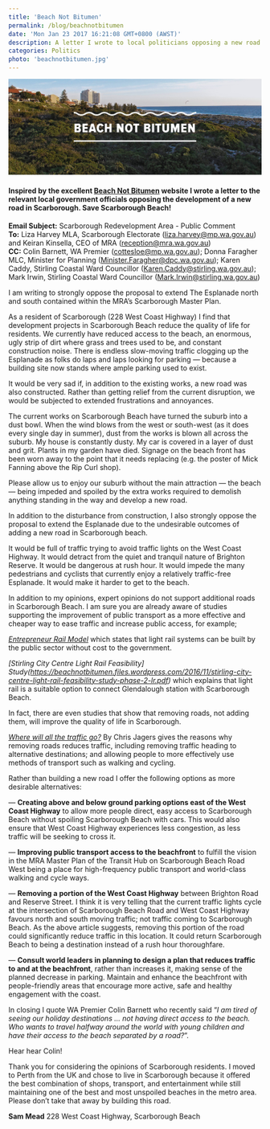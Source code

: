 ```yaml
---
title: 'Beach Not Bitumen'
permalink: /blog/beachnotbitumen
date: 'Mon Jan 23 2017 16:21:08 GMT+0800 (AWST)'
description: A letter I wrote to local politicians opposing a new road in Scarborough
categories: Politics
photo: 'beachnotbitumen.jpg'
---
```


![Beach Not Bitumen](/img/beachnotbitumen.jpg)


#### Inspired by the excellent [Beach Not Bitumen](https://beachnotbitumen.com) website I wrote a letter to the relevant local government officials opposing the development of a new road in Scarborough. Save Scarborough Beach!

**Email Subject:** Scarborough Redevelopment Area - Public Comment<br />
**To:** Liza Harvey MLA, Scarborough Electorate (liza.harvey@mp.wa.gov.au) and Keiran Kinsella, CEO of MRA (reception@mra.wa.gov.au)<br />
**CC:** Colin Barnett, WA Premier (cottesloe@mp.wa.gov.au); Donna Faragher MLC, Minister for Planning (Minister.Faragher@dpc.wa.gov.au); Karen Caddy, Stirling Coastal Ward Councillor (Karen.Caddy@stirling.wa.gov.au); Mark Irwin, Stirling Coastal Ward Councillor (Mark.Irwin@stirling.wa.gov.au)<br />


I am writing to strongly oppose the proposal to extend The Esplanade north and south contained within the MRA’s Scarborough Master Plan.

As a resident of Scarborough (228 West Coast Highway) I find that development projects in Scarborough Beach reduce the quality of life for residents. We currently have reduced access to the beach, an enormous, ugly strip of dirt where grass and trees used to be, and constant construction noise. There is endless slow-moving traffic clogging up the Esplanade as folks do laps and laps looking for parking — because a building site now stands where ample parking used to exist.

It would be very sad if, in addition to the existing works, a new road was also constructed. Rather than getting relief from the current disruption, we would be subjected to extended frustrations and annoyances.

The current works on Scarborough Beach have turned the suburb into a dust bowl. When the wind blows from the west or south-west (as it does every single day in summer), dust from the works is blown all across the suburb. My house is constantly dusty. My car is covered in a layer of dust and grit. Plants in my garden have died. Signage on the beach front has been worn away to the point that it needs replacing (e.g. the poster of Mick Fanning above the Rip Curl shop).

Please allow us to enjoy our suburb without the main attraction — the beach — being impeded and spoiled by the extra works required to demolish anything standing in the way and develop a new road.

In addition to the disturbance from construction, I also strongly oppose the proposal to extend the Esplanade due to the undesirable outcomes of adding a new road in Scarborough beach.

It would be full of traffic trying to avoid traffic lights on the West Coast Highway. It would detract from the quiet and tranquil nature of Brighton Reserve. It would be dangerous at rush hour. It would impede the many pedestrians and cyclists that currently enjoy a relatively traffic-free Esplanade. It would make it harder to get to the beach.

In addition to my opinions, expert opinions do not support additional roads in Scarborough Beach. I am sure you are already aware of studies supporting the improvement of public transport as a more effective and cheaper way to ease traffic and increase public access, for example;

_[Entrepreneur Rail Model](https://beachnotbitumen.files.wordpress.com/2016/11/rail_model_report-lr.pdf)_ which states that light rail systems can be built by the public sector without cost to the government.

_[Stirling City Centre Light Rail Feasibility] Study(https://beachnotbitumen.files.wordpress.com/2016/11/stirling-city-centre-light-rail-feasibility-study-phase-2-lr.pdf)_  which explains that light rail is a suitable option to connect Glendalough station with Scarborough Beach.

In fact, there are even studies that show that removing roads, not adding them, will improve the quality of life in Scarborough.

_[Where will all the traffic go?](https://medium.com/@chrisjagers/where-will-all-the-traffic-go-68648bc111ae#.sd7zp2d0)_ By Chris Jagers  gives the reasons why removing roads reduces traffic, including removing traffic heading to alternative destinations; and allowing people to more effectively use methods of transport such as walking and cycling.

Rather than building a new road I offer the following options as more desirable alternatives:

— **Creating above and below ground parking options east of the West Coast Highway** to allow more people direct, easy access to Scarborough Beach without spoiling Scarborough Beach with cars. This would also ensure that West Coast Highway experiences less congestion, as less traffic will be seeking to cross it.

— **Improving public transport access to the beachfront** to fulfill the vision in the MRA Master Plan of the Transit Hub on Scarborough Beach Road West being a place for high-frequency public transport and world-class walking and cycle ways.

— **Removing a portion of the West Coast Highway** between Brighton Road and Reserve Street. I think it is very telling that the current traffic lights cycle at the intersection of Scarborough Beach Road and West Coast Highway favours north and south moving traffic; not traffic coming to Scarborough Beach. As the above article suggests, removing this portion of the road could significantly reduce traffic in this location. It could return Scarborough Beach to being a destination instead of a rush hour thoroughfare.

— **Consult world leaders in planning to design a plan that reduces traffic to and at the beachfront**, rather than increases it, making sense of the planned decrease in parking. Maintain and enhance the beachfront with people-friendly areas that encourage more active, safe and healthy engagement with the coast.

In closing I quote WA Premier Colin Barnett who recently said “_I am tired of seeing our holiday destinations … not having direct access to the beach. Who wants to travel halfway around the world with young children and have their access to the beach separated by a road?_”.

Hear hear Colin!

Thank you for considering the opinions of Scarborough residents. I moved to Perth from the UK and chose to live in Scarborough because it offered the best combination of shops, transport, and entertainment while still maintaining one of the best and most unspoiled beaches in the metro area. Please don’t take that away by building this road.

**Sam Mead**
228 West Coast Highway, Scarborough Beach
